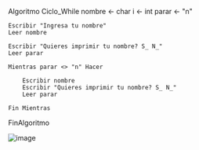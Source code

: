 Algoritmo Ciclo_While
	nombre <- char
	i <- int
	parar <- "n"
	
	Escribir "Ingresa tu nombre"
	Leer nombre
	
	Escribir "Quieres imprimir tu nombre? S_ N_" 
	Leer parar

	Mientras parar <> "n" Hacer
		
		Escribir nombre
		Escribir "Quieres imprimir tu nombre? S_ N_" 
		Leer parar
		
	Fin Mientras
	
	
FinAlgoritmo


![image](https://user-images.githubusercontent.com/61428623/196009131-0bdf4dac-c7da-4fbf-804c-458d7514af54.png)
